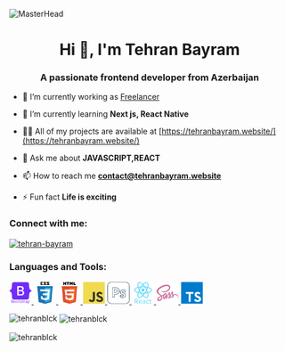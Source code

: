 ![MasterHead](https://i.ibb.co/xCSNZW3/1.png)
<h1 align="center">Hi 👋, I'm Tehran Bayram</h1>
<h3 align="center">A passionate frontend developer from Azerbaijan</h3>

- 🔭 I’m currently working as [Freelancer](https://tehranbayram.website/)

- 🌱 I’m currently learning **Next js, React Native**

- 👨‍💻 All of my projects are available at [https://tehranbayram.website/](https://tehranbayram.website/)

- 💬 Ask me about **JAVASCRIPT,REACT**

- 📫 How to reach me **contact@tehranbayram.website**

- ⚡ Fun fact **Life is exciting**

<h3 align="left">Connect with me:</h3>
<p align="left">
<a href="https://linkedin.com/in/tehran-bayram" target="blank"><img align="center" src="https://raw.githubusercontent.com/rahuldkjain/github-profile-readme-generator/master/src/images/icons/Social/linked-in-alt.svg" alt="tehran-bayram" height="30" width="40" /></a>
</p>

<h3 align="left">Languages and Tools:</h3>
<p align="left"> <a href="https://getbootstrap.com" target="_blank" rel="noreferrer"> <img src="https://raw.githubusercontent.com/devicons/devicon/master/icons/bootstrap/bootstrap-plain-wordmark.svg" alt="bootstrap" width="40" height="40"/> </a> <a href="https://www.w3schools.com/css/" target="_blank" rel="noreferrer"> <img src="https://raw.githubusercontent.com/devicons/devicon/master/icons/css3/css3-original-wordmark.svg" alt="css3" width="40" height="40"/> </a> <a href="https://www.w3.org/html/" target="_blank" rel="noreferrer"> <img src="https://raw.githubusercontent.com/devicons/devicon/master/icons/html5/html5-original-wordmark.svg" alt="html5" width="40" height="40"/> </a> <a href="https://developer.mozilla.org/en-US/docs/Web/JavaScript" target="_blank" rel="noreferrer"> <img src="https://raw.githubusercontent.com/devicons/devicon/master/icons/javascript/javascript-original.svg" alt="javascript" width="40" height="40"/> </a> <a href="https://www.photoshop.com/en" target="_blank" rel="noreferrer"> <img src="https://raw.githubusercontent.com/devicons/devicon/master/icons/photoshop/photoshop-line.svg" alt="photoshop" width="40" height="40"/> </a> <a href="https://reactjs.org/" target="_blank" rel="noreferrer"> <img src="https://raw.githubusercontent.com/devicons/devicon/master/icons/react/react-original-wordmark.svg" alt="react" width="40" height="40"/> </a> <a href="https://sass-lang.com" target="_blank" rel="noreferrer"> <img src="https://raw.githubusercontent.com/devicons/devicon/master/icons/sass/sass-original.svg" alt="sass" width="40" height="40"/> </a> <a href="https://www.typescriptlang.org/" target="_blank" rel="noreferrer"> <img src="https://raw.githubusercontent.com/devicons/devicon/master/icons/typescript/typescript-original.svg" alt="typescript" width="40" height="40"/> </a> </p>

<p><img align="left" src="https://github-readme-stats.vercel.app/api/top-langs?username=tehranblck&show_icons=true&locale=en&layout=compact" alt="tehranblck" /></p>

<p>&nbsp;<img align="center" src="https://github-readme-stats.vercel.app/api?username=tehranblck&show_icons=true&locale=en" alt="tehranblck" /></p>

<p><img align="center" src="https://github-readme-streak-stats.herokuapp.com/?user=tehranblck&" alt="tehranblck" /></p>
